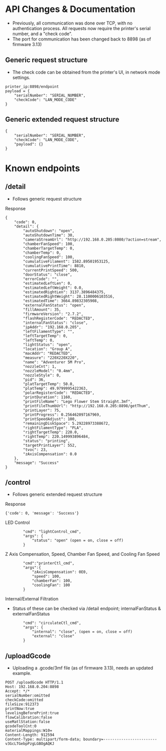 # API Changes & Documentation
- Previously, all communication was done over TCP, with no authentication process. All requests now require the printer's serial number, and a "check code".
- The port for communication has been changed back to 8898 (as of firmware 3.13)

## Generic request structure
- The check code can be obtained from the printer's UI, in network mode settings. <br>
```
printer_ip:8898/endpoint
payload = {
    "serialNumber": "SERIAL_NUMBER",
    "checkCode": "LAN_MODE_CODE"
}
```

## Generic extended request structure
```
{
    "serialNumber": "SERIAL_NUMBER",
    "checkCode": "LAN_MODE_CODE",
    "payload": {} 
}
```

# Known endpoints


## /detail
- Follows generic request structure<br>

Response
```
{
    "code": 0,
    "detail": {
        "autoShutdown": "open",
        "autoShutdownTime": 30,
        "cameraStreamUrl": "http://192.168.0.205:8080/?action=stream",
        "chamberFanSpeed": 100,
        "chamberTargetTemp": 0,
        "chamberTemp": 0,
        "coolingFanSpeed": 100,
        "cumulativeFilament": 1582.89501953125,
        "cumulativePrintTime": 8810,
        "currentPrintSpeed": 500,
        "doorStatus": "close",
        "errorCode": "",
        "estimatedLeftLen": 0,
        "estimatedLeftWeight": 0.0,
        "estimatedRightLen": 3137.3896484375,
        "estimatedRightWeight": 28.1100006103516,
        "estimatedTime": 3664.89832305908,
        "externalFanStatus": "open",
        "fillAmount": 35,
        "firmwareVersion": "2.7.2",
        "flashRegisterCode": "REDACTED",
        "internalFanStatus": "close",
        "ipAddr": "192.168.0.205",
        "leftFilamentType": "",
        "leftTargetTemp": 0,
        "leftTemp": 0,
        "lightStatus": "open",
        "location": "Group A",
        "macAddr": "REDACTED",
        "measure": "220X220X220",
        "name": "Adventurer 5M Pro",
        "nozzleCnt": 1,
        "nozzleModel": "0.4mm",
        "nozzleStyle": 0,
        "pid": 36,
        "platTargetTemp": 50.0,
        "platTemp": 49.9799995422363,
        "polarRegisterCode": "REDACTED",
        "printDuration": 1160,
        "printFileName": "Lego Flower Stem Straight.3mf",
        "printFileThumbUrl": "http://192.168.0.205:8898/getThum",
        "printLayer": 75,
        "printProgress": 0.256462097167969,
        "printSpeedAdjust": 100,
        "remainingDiskSpace": 5.29228973388672,
        "rightFilamentType": "PLA",
        "rightTargetTemp": 220.0,
        "rightTemp": 220.149993896484,
        "status": "printing",
        "targetPrintLayer": 552,
        "tvoc": 23,
        "zAxisCompensation": 0.0
    },
    "message": "Success"
}
```
## /control
- Follows generic extended request structure

Response
```
{'code': 0, 'message': 'Success'}
```

LED Control
```
        "cmd": "lightControl_cmd",
        "args": {
            "status": "open" (open = on, close = off)
        }
```

Z Axis Compensation, Speed, Chamber Fan Speed, and Cooling Fan Speed
```
        "cmd":"printerCtl_cmd",
        "args":{
            "zAxisCompensation": 0E0,
            "speed": 100,
            "chamberFan": 100,
            "coolingFan": 100
        }
```

Internal/External Filtration
- Status of these can be checked via /detail endpoint; internalFanStatus & externalFanStatus


```
        "cmd": "circulateCtl_cmd",
        "args": {
            "internal": "close", (open = on, close = off)
            "external": "close"
        }
```

## /uploadGcode
- Uploading a .gcode/3mf file (as of firmware 3.13), needs an updated example.
```
POST /uploadGcode HTTP/1.1
Host: 192.168.0.204:8898
Accept: */*
serialNumber:omitted
checkCode:omitted
fileSize:912373
printNow:true
levelingBeforePrint:true
flowCalibration:false
useMatlStation:false
gcodeToolCnt:0
materialMappings:W10=
Content-Length: 912594
Content-Type: multipart/form-data; boundary=------------------------v3GcLTGebpPzgLGBOgAQKJ
```
